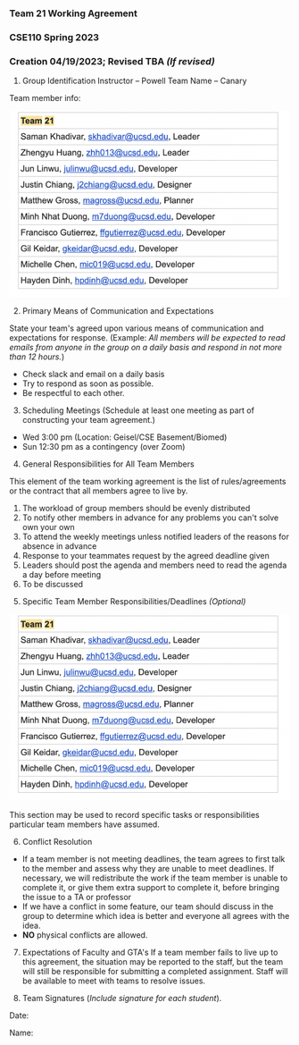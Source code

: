 ### **Team 21 Working Agreement**

### CSE110 Spring 2023

### Creation 04/19/2023; Revised TBA _(If revised)_

1) Group Identification
 Instructor – Powell
 Team Name – Canary

Team member info:

![image](/admin/misc/roles.jpg)

2) Primary Means of Communication and Expectations

State your team's agreed upon various means of communication and expectations for response. (Example: _All members will be expected to read emails from anyone in the group on a daily basis and respond in not more than 12 hours._)

- Check slack and email on a daily basis
- Try to respond as soon as possible.
- Be respectful to each other.

3) Scheduling Meetings (Schedule at least one meeting as part of constructing your team agreement.)

- Wed 3:00 pm (Location: Geisel/CSE Basement/Biomed)
- Sun 12:30 pm as a contingency (over Zoom)

4) General Responsibilities for All Team Members

This element of the team working agreement is the list of rules/agreements or the contract that all members agree to live by.

1. The workload of group members should be evenly distributed
2. To notify other members in advance for any problems you can't solve own your own
3. To attend the weekly meetings unless notified leaders of the reasons for absence in advance
4. Response to your teammates request by the agreed deadline given
5. Leaders should post the agenda and members need to read the agenda a day before meeting
6. To be discussed

5) Specific Team Member Responsibilities/Deadlines _(Optional)_

![image](/admin/misc/roles.jpg)

This section may be used to record specific tasks or responsibilities particular team members have assumed.

6) Conflict Resolution

- If a team member is not meeting deadlines, the team agrees to first talk to the member and assess why they are unable to meet deadlines. If necessary, we will redistribute the work if the team member is unable to complete it, or give them extra support to complete it, before bringing the issue to a TA or professor
- If we have a conflict in some feature, our team should discuss in the group to determine which idea is better and everyone all agrees with the idea.
- **NO** physical conflicts are allowed.

7) Expectations of Faculty and GTA's
 If a team member fails to live up to this agreement, the situation may be reported to the staff, but the team will still be responsible for submitting a completed assignment. Staff will be available to meet with teams to resolve issues.

8) Team Signatures (_Include signature for each student_).

Date:

Name:
